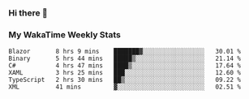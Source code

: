 ### Hi there 👋

<!--
**royschrauwen/royschrauwen** is a ✨ _special_ ✨ repository because its `README.md` (this file) appears on your GitHub profile.

Here are some ideas to get you started:

- 🔭 I’m currently working on ...
- 🌱 I’m currently learning ...
- 👯 I’m looking to collaborate on ...
- 🤔 I’m looking for help with ...
- 💬 Ask me about ...
- 📫 How to reach me: ...
- 😄 Pronouns: ...
- ⚡ Fun fact: ...
-->


### My WakaTime Weekly Stats
<!--START_SECTION:waka-->

```text
Blazor       8 hrs 9 mins    ███████▓░░░░░░░░░░░░░░░░░   30.01 %
Binary       5 hrs 44 mins   █████▒░░░░░░░░░░░░░░░░░░░   21.14 %
C#           4 hrs 47 mins   ████▒░░░░░░░░░░░░░░░░░░░░   17.64 %
XAML         3 hrs 25 mins   ███░░░░░░░░░░░░░░░░░░░░░░   12.60 %
TypeScript   2 hrs 30 mins   ██▒░░░░░░░░░░░░░░░░░░░░░░   09.22 %
XML          41 mins         ▓░░░░░░░░░░░░░░░░░░░░░░░░   02.51 %
```

<!--END_SECTION:waka-->
